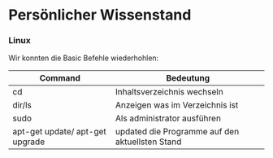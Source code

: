 # Persönlicher Wissenstand

### Linux

Wir konnten die Basic Befehle wiederhohlen:

Command | Bedeutung 
------- | ----------
cd      | Inhaltsverzeichnis wechseln
dir/ls  | Anzeigen was im Verzeichnis ist
sudo    | Als administrator ausführen
apt-get update/ apt-get upgrade | updated die Programme auf den aktuellsten Stand

